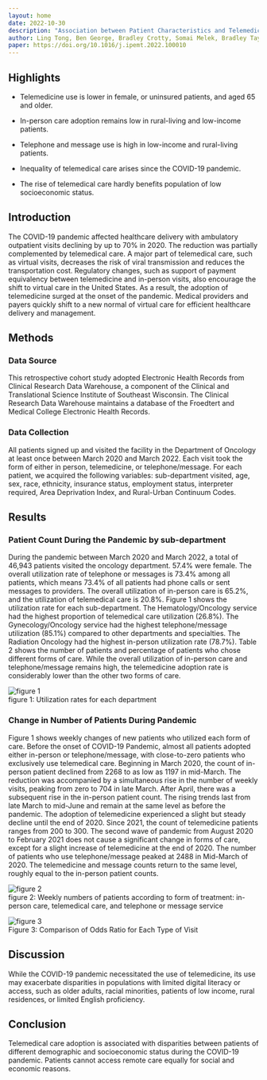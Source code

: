 ```yaml
---
layout: home
date: 2022-10-30
description: "Association between Patient Characteristics and Telemedicine, In-person, Telephone and message-based Care During the COVID-19 Pandemic"
author: Ling Tong, Ben George, Bradley Crotty, Somai Melek, Bradley Taylor, Kristen Osinski, Jake Luo
paper: https://doi.org/10.1016/j.ipemt.2022.100010
---
```


## Highlights
* Telemedicine use is lower in female, or uninsured patients, and aged 65 and older.

* In-person care adoption remains low in rural-living and low-income patients.

* Telephone and message use is high in low-income and rural-living patients.

* Inequality of telemedical care arises since the COVID-19 pandemic.

* The rise of telemedical care hardly benefits population of low socioeconomic status.

## Introduction
The COVID-19 pandemic affected healthcare delivery with ambulatory outpatient visits declining by up to 70% in 2020. The reduction was partially complemented by telemedical care. A major part of telemedical care, such as virtual visits, decreases the risk of viral transmission and reduces the transportation cost. Regulatory changes, such as support of payment equivalency between telemedicine and in-person visits, also encourage the shift to virtual care in the United States. As a result, the adoption of telemedicine surged at the onset of the pandemic. Medical providers and payers quickly shift to a new normal of virtual care for efficient healthcare delivery and management.

## Methods
### Data Source
This retrospective cohort study adopted Electronic Health Records from Clinical Research Data Warehouse, a component of the Clinical and Translational Science Institute of Southeast Wisconsin. The Clinical Research Data Warehouse maintains a database of the Froedtert and Medical College Electronic Health Records.

### Data Collection
All patients signed up and visited the facility in the Department of Oncology at least once between March 2020 and March 2022. Each visit took the form of either in person, telemedicine, or telephone/message. For each patient, we acquired the following variables: sub-department visited, age, sex, race, ethnicity, insurance status, employment status, interpreter required, Area Deprivation Index, and Rural-Urban Continuum Codes.

## Results
### Patient Count During the Pandemic by sub-department
During the pandemic between March 2020 and March 2022, a total of 46,943 patients visited the oncology department. 57.4% were female. The overall utilization rate of telephone or messages is 73.4% among all patients, which means 73.4% of all patients had phone calls or sent messages to providers. The overall utilization of in-person care is 65.2%, and the utilization of telemedical care is 20.8%. Figure 1 shows the utilization rate for each sub-department. The Hematology/Oncology service had the highest proportion of telemedical care utilization (26.8%). The Gynecology/Oncology service had the highest telephone/message utilization (85.1%) compared to other departments and specialties. The Radiation Oncology had the highest in-person utilization rate (78.7%). Table 2 shows the number of patients and percentage of patients who chose different forms of care. While the overall utilization of in-person care and telephone/message remains high, the telemedicine adoption rate is considerably lower than the other two forms of care.

![figure 1](https://ars.els-cdn.com/content/image/1-s2.0-S2667258822000073-gr1.jpg)  
figure 1: Utilization rates for each department

### Change in Number of Patients During Pandemic
Figure 1 shows weekly changes of new patients who utilized each form of care. Before the onset of COVID-19 Pandemic, almost all patients adopted either in-person or telephone/message, with close-to-zero patients who exclusively use telemedical care. Beginning in March 2020, the count of in-person patient declined from 2268 to as low as 1197 in mid-March. The reduction was accompanied by a simultaneous rise in the number of weekly visits, peaking from zero to 704 in late March. After April, there was a subsequent rise in the in-person patient count. The rising trends last from late March to mid-June and remain at the same level as before the pandemic. The adoption of telemedicine experienced a slight but steady decline until the end of 2020. Since 2021, the count of telemedicine patients ranges from 200 to 300. The second wave of pandemic from August 2020 to February 2021 does not cause a significant change in forms of care, except for a slight increase of telemedicine at the end of 2020. The number of patients who use telephone/message peaked at 2488 in Mid-March of 2020. The telemedicine and message counts return to the same level, roughly equal to the in-person patient counts.

![figure 2](https://ars.els-cdn.com/content/image/1-s2.0-S2667258822000073-gr2.jpg)  
figure 2: Weekly numbers of patients according to form of treatment: in-person care, telemedical care, and telephone or message service

![figure 3](https://ars.els-cdn.com/content/image/1-s2.0-S2667258822000073-gr3.jpg)  
Figure 3: Comparison of Odds Ratio for Each Type of Visit

## Discussion
While the COVID-19 pandemic necessitated the use of telemedicine, its use may exacerbate disparities in populations with limited digital literacy or access, such as older adults, racial minorities, patients of low income, rural residences, or limited English proficiency.

## Conclusion
Telemedical care adoption is associated with disparities between patients of different demographic and socioeconomic status during the COVID-19 pandemic. Patients cannot access remote care equally for social and economic reasons.
